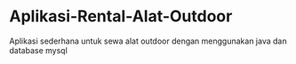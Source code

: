 # Aplikasi-Rental-Alat-Outdoor
Aplikasi sederhana untuk sewa alat outdoor dengan menggunakan java dan database mysql
